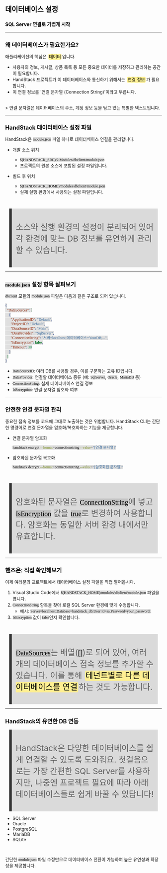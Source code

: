 ﻿---
marp: true
theme: gaia
_class: lead
footer: QCN
paginate: true
backgroundColor: #fff
---

<style>
:root {
  font-family: Pretendard;
  --border-color: #303030;
  --text-color: #0a0a0a;
  --bg-color-alt: #dadada;
  --mark-background: #ffef92;
}

h1 {
  border-bottom: none;
  font-size: 1.6em;
}

h2 {
  border-bottom: none;
  font-size: 1.3em;
}

h3 {
  font-size: 1.1em;
}

h4 {
  font-size: 1.05em;
}

h5 {
  font-size: 1em;
}

h6 {
  font-size: 0.9em;
}

h1,
h2,
h3,
h4,
h5,
h6 {
  color: var(--text-color);
}

code:not([class*="language-"]) {
  font-family: D2Coding;
  color: #000;
  vertical-align: text-bottom;
  background-color: rgba(100, 100, 100, 0.2);
}

section {
  padding: 1rem;
  border-bottom: 1px solid #000;
  background-image: linear-gradient(to bottom right, #f7f7f7 0%, #d3d3d3 100%);
}

section > h2 {
  border-bottom: 4px solid #17344f;
}

section table {
    margin: auto;
    margin-top: 1rem;
    font-size: 28px;
}

section::after {
  font-size: 0.75em;
  content: attr(data-marpit-pagination) " / " attr(data-marpit-pagination-total);
}

img[alt~="center"] {
  display: block;
  margin: 0 auto;
}

blockquote {
  font-size: 26px;
  border-left: 8px solid var(--border-color);
  background: var(--bg-color-alt);
  margin: 0.5em;
  padding: 0.5em;
}

blockquote::before,
blockquote::after {
    content: '';
}

mark {
  background-color: var(--mark-background);
  padding: 0 2px 2px;
  border-radius: 4px;
  margin: 0 2px;
}

section.tinytext>p,
section.tinytext>ul,
section.tinytext>blockquote {
  font-size: 0.65em;
}
</style>

# 데이터베이스 설정

### SQL Server 연결로 가볍게 시작

---

## 왜 데이터베이스가 필요한가요?

애플리케이션의 핵심은 <mark>데이터</mark>입니다.

- 사용자의 정보, 게시글, 상품 목록 등 모든 중요한 데이터를 저장하고 관리하는 공간이 필요합니다.
- HandStack 프로젝트가 이 데이터베이스와 통신하기 위해서는 <mark>연결 정보</mark>가 필요합니다.
- 이 연결 정보를 '연결 문자열 (Connection String)'이라고 부릅니다.

<br>
> 연결 문자열은 데이터베이스의 주소, 계정 정보 등을 담고 있는 특별한 텍스트입니다.

---

## HandStack 데이터베이스 설정 파일

HandStack은 `module.json` 파일 하나로 데이터베이스 연결을 관리합니다.

- 개발 소스 위치
    - `$(HANDSTACK_SRC)/2.Modules/dbclient/module.json`
    - 프로젝트의 원본 소스에 포함된 설정 파일입니다.

- 빌드 후 위치
    - `$(HANDSTACK_HOME)/modules/dbclient/module.json`
    - 실제 실행 환경에서 사용되는 설정 파일입니다.

<br>

> 소스와 실행 환경의 설정이 분리되어 있어 각 환경에 맞는 DB 정보를 유연하게 관리할 수 있습니다.

---

## `module.json` 설정 항목 살펴보기

`dbclient` 모듈의 `module.json` 파일은 다음과 같은 구조로 되어 있습니다.

```json
{
  "DataSources": [
    {
      "ApplicationID": "Default",
      "ProjectID": "Default",
      "DataSourceID": "Main",
      "DataProvider": "SqlServer",
      "ConnectionString": "서버=localhost;데이터베이스=YourDB;...",
      "IsEncryption": false,
      "Timeout": 30
    }
  ]
}
```

- `DataSourceID`: 여러 DB를 사용할 경우, 이를 구분하는 고유 ID입니다.
- `DataProvider`: 연결할 데이터베이스 종류 (예: `SqlServer`, `Oracle`, `MariaDB` 등)
- `ConnectionString`: 실제 데이터베이스 연결 정보
- `IsEncryption`: 연결 문자열 암호화 여부

---

## 안전한 연결 문자열 관리

중요한 접속 정보를 코드에 그대로 노출하는 것은 위험합니다.
HandStack CLI는 간단한 명령어로 연결 문자열을 암호화/복호화하는 기능을 제공합니다.

- 연결 문자열 암호화
    ```bash
    handstack encrypt --format=connectionstring --value="[연결 문자열]"
    ```

- 암호화된 문자열 복호화
    ```bash
    handstack decrypt --format=connectionstring --value="[암호화된 문자열]"
    ```
<br>

> 암호화된 문자열은 `ConnectionString`에 넣고 `IsEncryption` 값을 `true`로 변경하여 사용합니다.
> 암호화는 동일한 서버 환경 내에서만 유효합니다.

---

## 핸즈온: 직접 확인해보기

이제 여러분의 프로젝트에서 데이터베이스 설정 파일을 직접 열어봅시다.

1. Visual Studio Code에서 `$(HANDSTACK_HOME)/modules/dbclient/module.json` 파일을 엽니다.
2. `ConnectionString` 항목을 찾아 로컬 SQL Server 환경에 맞게 수정합니다.
    - 예시: `Server=localhost;Database=handstack_db;User Id=sa;Password=your_password;`
3. `IsEncryption` 값이 `false`인지 확인합니다.

<br>

> `DataSources`는 배열(`[]`)로 되어 있어, 여러 개의 데이터베이스 접속 정보를 추가할 수 있습니다. 이를 통해 <mark>테넌트별로 다른 데이터베이스를 연결</mark>하는 것도 가능합니다.

---

## HandStack의 유연한 DB 연동

> HandStack은 다양한 데이터베이스를 쉽게 연결할 수 있도록 도와줘요.
> 첫걸음으로는 가장 간편한 SQL Server를 사용하지만, 나중엔 프로젝트 필요에 따라 아래 데이터베이스들로 쉽게 바꿀 수 있답니다!

- SQL Server
- Oracle
- PostgreSQL
- MariaDB
- SQLite

<br>

간단한 `module.json` 파일 수정만으로 데이터베이스 전환이 가능하여 높은 유연성과 확장성을 제공합니다.
